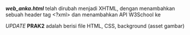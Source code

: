 ***web_anka.html*** telah dirubah menjadi XHTML, dengan menambahkan sebuah header tag <?xml> dan menambahkan API W3School ke ***<!DOCTYPE html>***

*UPDATE*
**PRAK2** adalah berisi file HTML, CSS, background (asset gambar)
